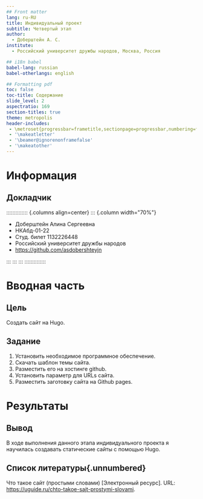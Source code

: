 ```yaml
---
## Front matter
lang: ru-RU
title: Индивидуальный проект
subtitle: Четвертый этап
author:
  - Доберштейн А. С.
institute:
  - Российский университет дружбы народов, Москва, Россия

## i18n babel
babel-lang: russian
babel-otherlangs: english

## Formatting pdf
toc: false
toc-title: Содержание
slide_level: 2
aspectratio: 169
section-titles: true
theme: metropolis
header-includes:
 - \metroset{progressbar=frametitle,sectionpage=progressbar,numbering=fraction}
 - '\makeatletter'
 - '\beamer@ignorenonframefalse'
 - '\makeatother'
---
```


# Информация

## Докладчик

:::::::::::::: {.columns align=center}
::: {.column width="70%"}

  * Доберштейн Алина Сергеевна
  * НКАбд-01-22
  * Студ. билет 1132226448
  * Российский университет дружбы народов
  * <https://github.com/asdobershteyjn>

:::
:::
:::
::::::::::::::

# Вводная часть

## Цель

Создать сайт на Hugo.

## Задание

1. Установить необходимое программное обеспечение.
2. Скачать шаблон темы сайта.
3. Разместить его на хостинге github.
4. Установить параметр для URLs сайта.
5. Разместить заготовку сайта на Github pages.

# Результаты

## Вывод

В ходе выполнения данного этапа индивидуального проекта я научилась создавать статические сайты с помощью Hugo.

## Список литературы{.unnumbered}

Что такое сайт (простыми словами) [Электронный ресурс]. URL: https://uguide.ru/chto-takoe-sajt-prostymi-slovami.


